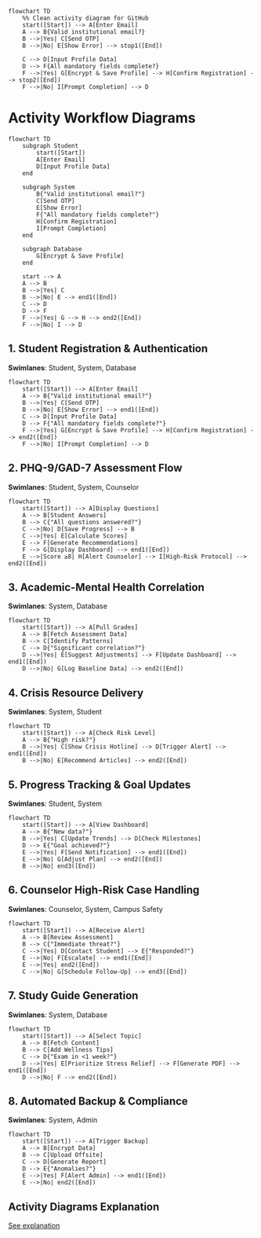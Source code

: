 ```mermaid
flowchart TD
    %% Clean activity diagram for GitHub
    start([Start]) --> A[Enter Email]
    A --> B{Valid institutional email?}
    B -->|Yes| C[Send OTP]
    B -->|No| E[Show Error] --> stop1([End])
    
    C --> D[Input Profile Data]
    D --> F{All mandatory fields complete?}
    F -->|Yes| G[Encrypt & Save Profile] --> H[Confirm Registration] --> stop2([End])
    F -->|No| I[Prompt Completion] --> D
```

# Activity Workflow Diagrams

```mermaid
flowchart TD
    subgraph Student
        start([Start]) 
        A[Enter Email]
        D[Input Profile Data]
    end
    
    subgraph System
        B{"Valid institutional email?"}
        C[Send OTP]
        E[Show Error]
        F{"All mandatory fields complete?"}
        H[Confirm Registration] 
        I[Prompt Completion]
    end
    
    subgraph Database
        G[Encrypt & Save Profile]
    end
    
    start --> A
    A --> B
    B -->|Yes| C
    B -->|No| E --> end1([End])
    C --> D
    D --> F
    F -->|Yes| G --> H --> end2([End])
    F -->|No| I --> D
```

## 1. Student Registration & Authentication  
**Swimlanes**: Student, System, Database  
```mermaid
flowchart TD
    start([Start]) --> A[Enter Email]
    A --> B{"Valid institutional email?"}
    B -->|Yes| C[Send OTP]
    B -->|No| E[Show Error] --> end1([End])
    C --> D[Input Profile Data]
    D --> F{"All mandatory fields complete?"}
    F -->|Yes| G[Encrypt & Save Profile] --> H[Confirm Registration] --> end2([End])
    F -->|No| I[Prompt Completion] --> D
```

## 2. PHQ-9/GAD-7 Assessment Flow  
**Swimlanes**: Student, System, Counselor  
```mermaid
flowchart TD
    start([Start]) --> A[Display Questions]
    A --> B[Student Answers]
    B --> C{"All questions answered?"}
    C -->|No| D[Save Progress] --> B
    C -->|Yes| E[Calculate Scores]
    E --> F[Generate Recommendations]
    F --> G[Display Dashboard] --> end1([End])
    E -->|Score ≥8| H[Alert Counselor] --> I[High-Risk Protocol] --> end2([End])
```

## 3. Academic-Mental Health Correlation  
**Swimlanes**: System, Database  
```mermaid
flowchart TD
    start([Start]) --> A[Pull Grades]
    A --> B[Fetch Assessment Data]
    B --> C[Identify Patterns]
    C --> D{"Significant correlation?"}
    D -->|Yes| E[Suggest Adjustments] --> F[Update Dashboard] --> end1([End])
    D -->|No| G[Log Baseline Data] --> end2([End])
```

## 4. Crisis Resource Delivery  
**Swimlanes**: System, Student  
```mermaid
flowchart TD
    start([Start]) --> A[Check Risk Level]
    A --> B{"High risk?"}
    B -->|Yes| C[Show Crisis Hotline] --> D[Trigger Alert] --> end1([End])
    B -->|No| E[Recommend Articles] --> end2([End])
```

## 5. Progress Tracking & Goal Updates  
**Swimlanes**: Student, System  
```mermaid
flowchart TD
    start([Start]) --> A[View Dashboard]
    A --> B{"New data?"}
    B -->|Yes| C[Update Trends] --> D[Check Milestones]
    D --> E{"Goal achieved?"}
    E -->|Yes| F[Send Notification] --> end1([End])
    E -->|No| G[Adjust Plan] --> end2([End])
    B -->|No| end3([End])
```

## 6. Counselor High-Risk Case Handling  
**Swimlanes**: Counselor, System, Campus Safety  
```mermaid
flowchart TD
    start([Start]) --> A[Receive Alert]
    A --> B[Review Assessment]
    B --> C{"Immediate threat?"}
    C -->|Yes| D[Contact Student] --> E{"Responded?"}
    E -->|No| F[Escalate] --> end1([End])
    E -->|Yes| end2([End])
    C -->|No| G[Schedule Follow-Up] --> end3([End])
```

## 7. Study Guide Generation  
**Swimlanes**: System, Database  
```mermaid
flowchart TD
    start([Start]) --> A[Select Topic]
    A --> B[Fetch Content]
    B --> C[Add Wellness Tips]
    C --> D{"Exam in <1 week?"}
    D -->|Yes| E[Prioritize Stress Relief] --> F[Generate PDF] --> end1([End])
    D -->|No| F --> end2([End])
```

## 8. Automated Backup & Compliance  
**Swimlanes**: System, Admin  
```mermaid
flowchart TD
    start([Start]) --> A[Trigger Backup]
    A --> B[Encrypt Data]
    B --> C[Upload Offsite]
    C --> D[Generate Report]
    D --> E{"Anomalies?"}
    E -->|Yes| F[Alert Admin] --> end1([End])
    E -->|No| end2([End])
```
## Activity Diagrams Explanation  
[See explanation](https://github.com/ZiyandaPetela/Student_Mental_Wellness_Academic_Support_System/blob/main/state_and_workflow_modeling/workflow_explanations.md)  
